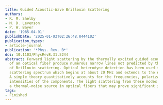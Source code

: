 ```yaml
---
title: Guided Acoustic-Wave Brillouin Scattering
authors:
- R. M. Shelby
- M. D. Levenson
- P. W. Bayer
date: '1985-04-01'
publishDate: '2025-01-03T02:26:48.044410Z'
publication_types:
- article-journal
publication: '*Phys. Rev. B*'
doi: 10.1103/PhysRevB.31.5244
abstract: Forward light scattering by the thermally excited guided acoustic modes
  of an optical fiber produce numerous narrow lines not predicted by the usual theory
  of Brillouin scattering. Optical heterodyne detection has been used to resolve the
  scattering spectrum which begins at about 20 MHz and extends to the detection limit.
  A simple theory quantitatively accounts for the frequencies, polarizations, and
  intensities of the components. The light scattering from these modes constitutes
  a thermal-noise source in optical fibers that may prove significant in other experiments.
tags:
- Finished
---
```


